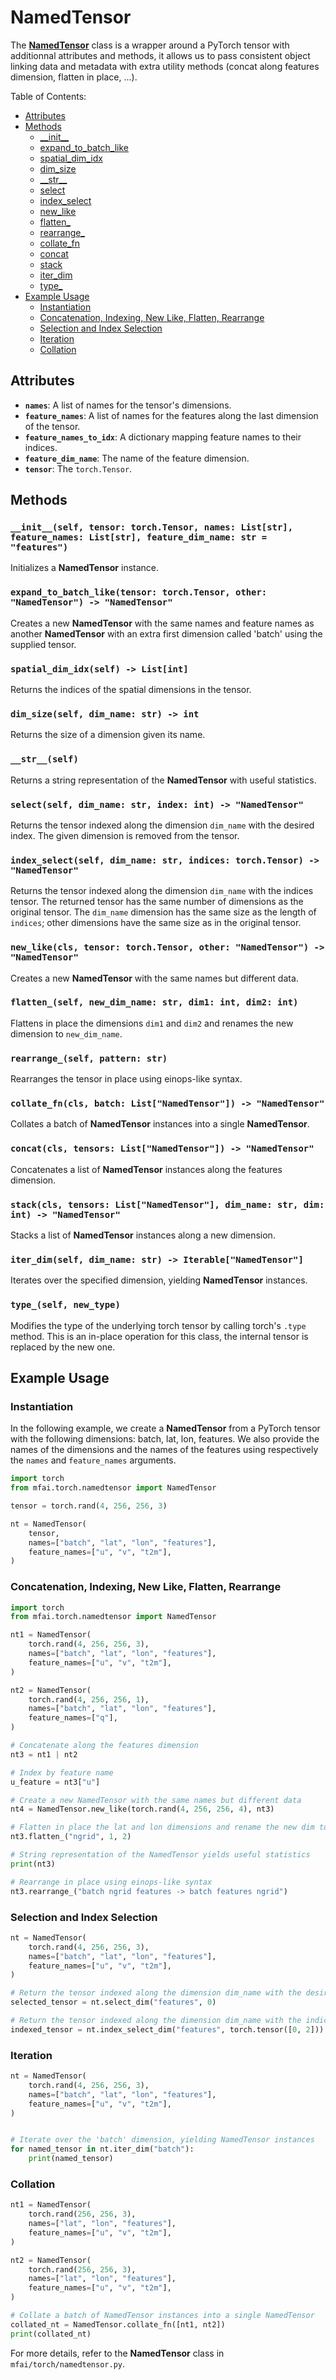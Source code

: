 # NamedTensor

The [**NamedTensor**](mfai/torch/namedtensor.py#L28) class is a wrapper around a PyTorch tensor with additionnal attributes and methods, it allows us to pass consistent object linking data and metadata with extra utility methods (concat along features dimension, flatten in place, ...).

Table of Contents:
- [Attributes](#attributes)
- [Methods](#methods)
  - [\_\_init\_\_](#__init__)
  - [expand_to_batch_like](#expand_to_batch_like)
  - [spatial_dim_idx](#spatial_dim_idx)
  - [dim_size](#dim_size)
  - [\_\_str\_\_](#__str__)
  - [select](#select)
  - [index_select](#index_select)
  - [new_like](#new_like)
  - [flatten_](#flatten_)
  - [rearrange_](#rearrange_)
  - [collate_fn](#collate_fn)
  - [concat](#concat)
  - [stack](#stack)
  - [iter_dim](#iter_dim)
  - [type_](#type_)
- [Example Usage](#example-usage)
    - [Instantiation](#instantiation)
    - [Concatenation, Indexing, New Like, Flatten, Rearrange](#concatenation-indexing-new-like-flatten-rearrange)
    - [Selection and Index Selection](#selection-and-index-selection)
    - [Iteration](#iteration)
    - [Collation](#collation)


## Attributes

- **`names`**: A list of names for the tensor's dimensions.
- **`feature_names`**: A list of names for the features along the last dimension of the tensor.
- **`feature_names_to_idx`**: A dictionary mapping feature names to their indices.
- **`feature_dim_name`**: The name of the feature dimension.
- **`tensor`**: The `torch.Tensor`.

## Methods

### `__init__(self, tensor: torch.Tensor, names: List[str], feature_names: List[str], feature_dim_name: str = "features")`
Initializes a **NamedTensor** instance.

### `expand_to_batch_like(tensor: torch.Tensor, other: "NamedTensor") -> "NamedTensor"`
Creates a new **NamedTensor** with the same names and feature names as another **NamedTensor** with an extra first dimension called 'batch' using the supplied tensor.

### `spatial_dim_idx(self) -> List[int]`
Returns the indices of the spatial dimensions in the tensor.

### `dim_size(self, dim_name: str) -> int`
Returns the size of a dimension given its name.

### `__str__(self)`
Returns a string representation of the **NamedTensor** with useful statistics.

### `select(self, dim_name: str, index: int) -> "NamedTensor"`
Returns the tensor indexed along the dimension `dim_name` with the desired index. The given dimension is removed from the tensor.

### `index_select(self, dim_name: str, indices: torch.Tensor) -> "NamedTensor"`
Returns the tensor indexed along the dimension `dim_name` with the indices tensor. The returned tensor has the same number of dimensions as the original tensor. The `dim_name` dimension has the same size as the length of `indices`; other dimensions have the same size as in the original tensor.

### `new_like(cls, tensor: torch.Tensor, other: "NamedTensor") -> "NamedTensor"`
Creates a new **NamedTensor** with the same names but different data.

### `flatten_(self, new_dim_name: str, dim1: int, dim2: int)`
Flattens in place the dimensions `dim1` and `dim2` and renames the new dimension to `new_dim_name`.

### `rearrange_(self, pattern: str)`
Rearranges the tensor in place using einops-like syntax.

### `collate_fn(cls, batch: List["NamedTensor"]) -> "NamedTensor"`
Collates a batch of **NamedTensor** instances into a single **NamedTensor**.

### `concat(cls, tensors: List["NamedTensor"]) -> "NamedTensor"`
Concatenates a list of **NamedTensor** instances along the features dimension.

### `stack(cls, tensors: List["NamedTensor"], dim_name: str, dim: int) -> "NamedTensor"`
Stacks a list of **NamedTensor** instances along a new dimension.

### `iter_dim(self, dim_name: str) -> Iterable["NamedTensor"]`
Iterates over the specified dimension, yielding **NamedTensor** instances.

### `type_(self, new_type)`
Modifies the type of the underlying torch tensor by calling torch's `.type` method. This is an in-place operation for this class, the internal tensor is replaced by the new one.

## Example Usage

### Instantiation

In the following example, we create a **NamedTensor** from a PyTorch tensor with the following dimensions: batch, lat, lon, features. We also provide the names of the dimensions and the names of the features using respectively the `names` and `feature_names` arguments.

```python
import torch
from mfai.torch.namedtensor import NamedTensor

tensor = torch.rand(4, 256, 256, 3)

nt = NamedTensor(
    tensor,
    names=["batch", "lat", "lon", "features"],
    feature_names=["u", "v", "t2m"],
)
```

### Concatenation, Indexing, New Like, Flatten, Rearrange

```python
import torch
from mfai.torch.namedtensor import NamedTensor

nt1 = NamedTensor(
    torch.rand(4, 256, 256, 3),
    names=["batch", "lat", "lon", "features"],
    feature_names=["u", "v", "t2m"],
)

nt2 = NamedTensor(
    torch.rand(4, 256, 256, 1),
    names=["batch", "lat", "lon", "features"],
    feature_names=["q"],
)

# Concatenate along the features dimension
nt3 = nt1 | nt2

# Index by feature name
u_feature = nt3["u"]

# Create a new NamedTensor with the same names but different data
nt4 = NamedTensor.new_like(torch.rand(4, 256, 256, 4), nt3)

# Flatten in place the lat and lon dimensions and rename the new dim to 'ngrid'
nt3.flatten_("ngrid", 1, 2)

# String representation of the NamedTensor yields useful statistics
print(nt3)

# Rearrange in place using einops-like syntax
nt3.rearrange_("batch ngrid features -> batch features ngrid")
```

### Selection and Index Selection

```python
nt = NamedTensor(
    torch.rand(4, 256, 256, 3),
    names=["batch", "lat", "lon", "features"],
    feature_names=["u", "v", "t2m"],
)

# Return the tensor indexed along the dimension dim_name with the desired index. The given dimension is removed from the tensor.
selected_tensor = nt.select_dim("features", 0)

# Return the tensor indexed along the dimension dim_name with the indices tensor. The returned tensor has the same number of dimensions as the original tensor (input). The dim_name dimension has the same size as the length of indices; other dimensions have the same size as in the original tensor.
indexed_tensor = nt.index_select_dim("features", torch.tensor([0, 2]))
```

### Iteration

```python
nt = NamedTensor(
    torch.rand(4, 256, 256, 3),
    names=["batch", "lat", "lon", "features"],
    feature_names=["u", "v", "t2m"],
)


# Iterate over the 'batch' dimension, yielding NamedTensor instances
for named_tensor in nt.iter_dim("batch"):
    print(named_tensor)
```

### Collation

```python
nt1 = NamedTensor(
    torch.rand(256, 256, 3),
    names=["lat", "lon", "features"],
    feature_names=["u", "v", "t2m"],
)

nt2 = NamedTensor(
    torch.rand(256, 256, 3),
    names=["lat", "lon", "features"],
    feature_names=["u", "v", "t2m"],
)

# Collate a batch of NamedTensor instances into a single NamedTensor
collated_nt = NamedTensor.collate_fn([nt1, nt2])
print(collated_nt)
```

For more details, refer to the **NamedTensor** class in `mfai/torch/namedtensor.py`.